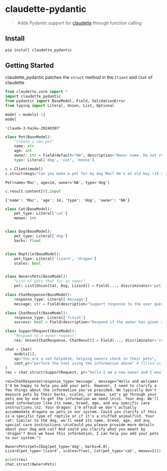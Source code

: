 # claudette-pydantic


<!-- WARNING: THIS FILE WAS AUTOGENERATED! DO NOT EDIT! -->

> Adds Pydantic support for
> [claudette](https://github.com/AnswerDotAI/claudette) through function
> calling

## Install

``` sh
pip install claudette_pydantic
```

## Getting Started

claudette_pydantic patches the `struct` method in the `Client` and
`Chat` of claudette

``` python
from claudette.core import *
import claudette_pydantic
from pydantic import BaseModel, Field, ValidationError
from typing import Literal, Union, List, Optional
```

``` python
model = models[-1]
model
```

    'claude-3-haiku-20240307'

``` python
class Pet(BaseModel):
    "Create a new pet"
    name: str
    age: int
    owner: str = Field(default="NA", description="Owner name. Do not return if not given.")
    type: Literal['dog', 'cat', 'mouse']
```

``` python
c = Client(model)
c.struct(msgs="Can you make a pet for my dog Mac? He's an old boy (14 years old!)", resp_model=Pet)
```

    Pet(name='Mac', age=14, owner='NA', type='dog')

``` python
c.result.content[0].input
```

    {'name': 'Mac', 'age': 14, 'type': 'dog', 'owner': 'NA'}

``` python
class Cat(BaseModel):
    pet_type: Literal['cat']
    meows: int


class Dog(BaseModel):
    pet_type: Literal['dog']
    barks: float


class Reptile(BaseModel):
    pet_type: Literal['lizard', 'dragon']
    scales: bool


class OwnersPets(BaseModel):
    "List of pets that for an owner"
    pet: List[Union[Cat, Dog, Lizard]] = Field(..., discriminator='pet_type')
```

``` python
class ChatResponse(BaseModel):
    response_type: Literal['message']
    message: str = Field(description="Support response to the user query.")

class ChatResult(BaseModel):
    response_type: Literal['finish']
    success: bool = Field(description="Respond if the owner has given all the information to check in their pets, *or* cacnelled the process")

class SupportRequest(BaseModel):
    "Respond to a owner request"
    res: Union[ChatResponse, ChatResult] = Field(..., discriminator='response_type')
```

``` python
chat = Chat(
    models[1],
    sp="You are a vet helpdesk, helping owners check in their pets",
    cont_pr="perform the tool using the information above" # filled as the user prompt when one is not provided (e.g. `Chat.struct(OwnerPets)`)
)
res = chat.struct(SupportRequest, pr="hello I am a new owner and I would like to add some pets for me. I have a dog which has 6 barks, a dragon with 10 scales, and a cat with 2 meows")
```

    res=ChatResponse(response_type='message', message="Hello and welcome! I'd be happy to help you add your pets. However, I need to clarify a few things about the information you've provided. We typically don't measure pets by their barks, scales, or meows. Let's go through your pets one by one to get the information we need:\n\n1. Your dog: We'll need information like its name, breed, age, and any specific care instructions.\n2. Your dragon: I'm afraid we don't actually accommodate dragons as pets in our system. Could you clarify if this is a specific type of reptile or if it's a stuffed animal?\n3. Your cat: Similar to the dog, we'll need its name, breed, age, and any special care instructions.\n\nCould you please provide more details about your dog and cat? And could you clarify what you meant by 'dragon'? Once we have this information, I can help you add your pets to our system.")

    OwnersPets(pet=[Dog(pet_type='dog', barks=6.0), Lizard(pet_type='lizard', scales=True), Cat(pet_type='cat', meows=2)])

``` python
print(res)
chat.struct(OwnersPets)
```
